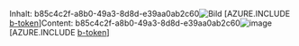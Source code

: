 <span data-ttu-id="b5c7f-101">Inhalt: b85c4c2f-a8b0-49a3-8d8d-e39aa0ab2c60![Bild](fe6c70c6-82cd-44b3-a12f-131ea1543677.png)
[AZURE.INCLUDE [b-token](fcc01cc4-3281-49e8-b924-702506ce0d5e.md)]</span><span class="sxs-lookup"><span data-stu-id="b5c7f-101">Content: b85c4c2f-a8b0-49a3-8d8d-e39aa0ab2c60![image](fe6c70c6-82cd-44b3-a12f-131ea1543677.png)
[AZURE.INCLUDE [b-token](fcc01cc4-3281-49e8-b924-702506ce0d5e.md)]</span></span>
